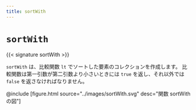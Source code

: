 ```yaml
---
title: sortWith
---
```


# `sortWith`

{{< signature sortWith >}}

`sortWith` は、比較関数 `lt` でソートした要素のコレクションを作成します。
比較関数は第一引数が第二引数より小さいときには `true` を返し、それ以外では `false` を返さなければなりません。

@include [figure.html source="../images/sortWith.svg" desc="関数 sortWith の図"]
